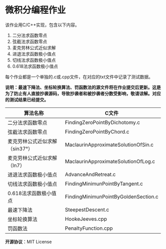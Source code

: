 # 微积分编程作业

该作业用C/C++实现，包含以下内容。

1. 二分法求函数零点
2. 弦截法求函数零点
3. 麦克劳林公式近似求解
4. 进退法求函数极小值点
5. 切线法求函数极小值点
6. 0.618法求函数极小值点

每个作业都是一个单独的.c或.cpp文件，在对应的txt文件中记录了测试数据。

**说明：最速下降法、坐标轮换算法、罚函数法的源文件将在作业提交后更新。这是为了防止有人直接抄袭源码，导致抄袭者和被抄袭者分数受影响，敬请谅解。对应的测试结果已经提交。**

| 算法名称                       | C文件                                |
| ------------------------------ | ------------------------------------ |
| 二分法求函数零点               | FindingZeroPointByDichotomy.c        |
| 弦截法求函数零点               | FindingZeroPointByChord.c            |
| 麦克劳林公式近似求解（sin37°） | MaclaurinApproximateSolutionOfSin.c  |
| 麦克劳林公式近似求解（ln7）    | MaclaurinApproximateSolutionOfLog.c  |
| 进退法求函数极小值点           | AdvanceAndRetreat.c                  |
| 切线法求函数极小值点           | FindingMinimunPointByTangent.c       |
| 0.618法求函数极小值点          | FindingMinimunPointByGoldenSection.c |
| 最速下降法                     | SteepestDescent.c                    |
| 坐标轮换算法                   | HookeJeeves.cpp                      |
| 罚函数法                       | PenaltyFunction.cpp                  |

**开源协议**：MIT License